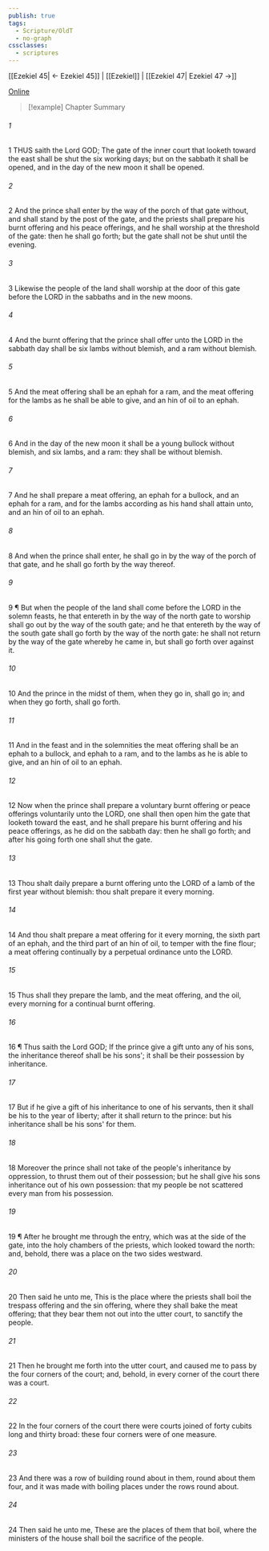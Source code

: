 ```yaml
---
publish: true
tags:
  - Scripture/OldT
  - no-graph
cssclasses:
  - scriptures
---
```

[[Ezekiel 45| ← Ezekiel 45]] | [[Ezekiel]] | [[Ezekiel 47| Ezekiel 47 →]]

[Online](https://churchofjesuschrist.org/study/scriptures/ot/ezek/46?lang=eng)

>[!example] Chapter Summary
>
###### 1
1 THUS saith the Lord GOD; The gate of the inner court that looketh toward the east shall be shut the six working days; but on the sabbath it shall be opened, and in the day of the new moon it shall be opened.
###### 2
2 And the prince shall enter by the way of the porch of that gate without, and shall stand by the post of the gate, and the priests shall prepare his burnt offering and his peace offerings, and he shall worship at the threshold of the gate: then he shall go forth; but the gate shall not be shut until the evening.
###### 3
3 Likewise the people of the land shall worship at the door of this gate before the LORD in the sabbaths and in the new moons.
###### 4
4 And the burnt offering that the prince shall offer unto the LORD in the sabbath day shall be six lambs without blemish, and a ram without blemish.
###### 5
5 And the meat offering shall be an ephah for a ram, and the meat offering for the lambs as he shall be able to give, and an hin of oil to an ephah.
###### 6
6 And in the day of the new moon it shall be a young bullock without blemish, and six lambs, and a ram: they shall be without blemish.
###### 7
7 And he shall prepare a meat offering, an ephah for a bullock, and an ephah for a ram, and for the lambs according as his hand shall attain unto, and an hin of oil to an ephah.
###### 8
8 And when the prince shall enter, he shall go in by the way of the porch of that gate, and he shall go forth by the way thereof.
###### 9
9 ¶ But when the people of the land shall come before the LORD in the solemn feasts, he that entereth in by the way of the north gate to worship shall go out by the way of the south gate; and he that entereth by the way of the south gate shall go forth by the way of the north gate: he shall not return by the way of the gate whereby he came in, but shall go forth over against it.
###### 10
10 And the prince in the midst of them, when they go in, shall go in; and when they go forth, shall go forth.
###### 11
11 And in the feast and in the solemnities the meat offering shall be an ephah to a bullock, and ephah to a ram, and to the lambs as he is able to give, and an hin of oil to an ephah.
###### 12
12 Now when the prince shall prepare a voluntary burnt offering or peace offerings voluntarily unto the LORD, one shall then open him the gate that looketh toward the east, and he shall prepare his burnt offering and his peace offerings, as he did on the sabbath day: then he shall go forth; and after his going forth one shall shut the gate.
###### 13
13 Thou shalt daily prepare a burnt offering unto the LORD of a lamb of the first year without blemish: thou shalt prepare it every morning.
###### 14
14 And thou shalt prepare a meat offering for it every morning, the sixth part of an ephah, and the third part of an hin of oil, to temper with the fine flour; a meat offering continually by a perpetual ordinance unto the LORD.
###### 15
15 Thus shall they prepare the lamb, and the meat offering, and the oil, every morning for a continual burnt offering.
###### 16
16 ¶ Thus saith the Lord GOD; If the prince give a gift unto any of his sons, the inheritance thereof shall be his sons'; it shall be their possession by inheritance.
###### 17
17 But if he give a gift of his inheritance to one of his servants, then it shall be his to the year of liberty; after it shall return to the prince: but his inheritance shall be his sons' for them.
###### 18
18 Moreover the prince shall not take of the people's inheritance by oppression, to thrust them out of their possession; but he shall give his sons inheritance out of his own possession: that my people be not scattered every man from his possession.
###### 19
19 ¶ After he brought me through the entry, which was at the side of the gate, into the holy chambers of the priests, which looked toward the north: and, behold, there was a place on the two sides westward.
###### 20
20 Then said he unto me, This is the place where the priests shall boil the trespass offering and the sin offering, where they shall bake the meat offering; that they bear them not out into the utter court, to sanctify the people.
###### 21
21 Then he brought me forth into the utter court, and caused me to pass by the four corners of the court; and, behold, in every corner of the court there was a court.
###### 22
22 In the four corners of the court there were courts joined of forty cubits long and thirty broad: these four corners were of one measure.
###### 23
23 And there was a row of building round about in them, round about them four, and it was made with boiling places under the rows round about.
###### 24
24 Then said he unto me, These are the places of them that boil, where the ministers of the house shall boil the sacrifice of the people.




